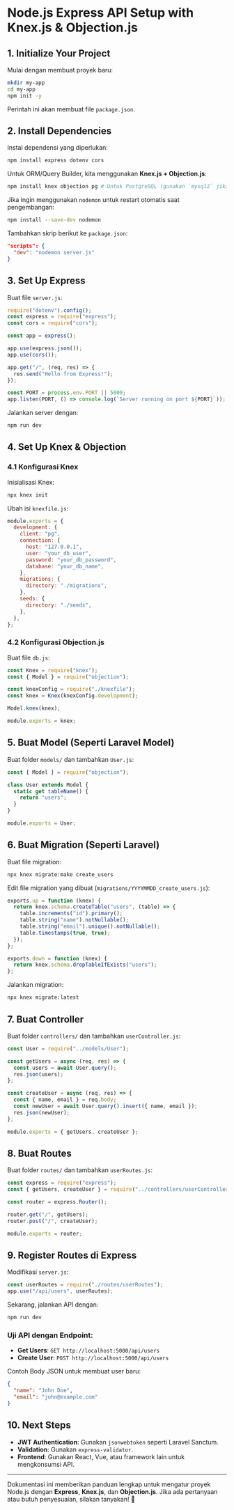 # Node.js Express API Setup with Knex.js & Objection.js

## 1. Initialize Your Project

Mulai dengan membuat proyek baru:

```sh
mkdir my-app
cd my-app
npm init -y
```

Perintah ini akan membuat file `package.json`.

## 2. Install Dependencies

Instal dependensi yang diperlukan:

```sh
npm install express dotenv cors
```

Untuk ORM/Query Builder, kita menggunakan **Knex.js + Objection.js**:

```sh
npm install knex objection pg # Untuk PostgreSQL (gunakan `mysql2` jika menggunakan MySQL)
```

Jika ingin menggunakan `nodemon` untuk restart otomatis saat pengembangan:

```sh
npm install --save-dev nodemon
```

Tambahkan skrip berikut ke `package.json`:

```json
"scripts": {
  "dev": "nodemon server.js"
}
```

## 3. Set Up Express

Buat file `server.js`:

```js
require("dotenv").config();
const express = require("express");
const cors = require("cors");

const app = express();

app.use(express.json());
app.use(cors());

app.get("/", (req, res) => {
  res.send("Hello from Express!");
});

const PORT = process.env.PORT || 5000;
app.listen(PORT, () => console.log(`Server running on port ${PORT}`));
```

Jalankan server dengan:

```sh
npm run dev
```

## 4. Set Up Knex & Objection

### 4.1 Konfigurasi Knex

Inisialisasi Knex:

```sh
npx knex init
```

Ubah isi `knexfile.js`:

```js
module.exports = {
  development: {
    client: "pg",
    connection: {
      host: "127.0.0.1",
      user: "your_db_user",
      password: "your_db_password",
      database: "your_db_name",
    },
    migrations: {
      directory: "./migrations",
    },
    seeds: {
      directory: "./seeds",
    },
  },
};
```

### 4.2 Konfigurasi Objection.js

Buat file `db.js`:

```js
const Knex = require("knex");
const { Model } = require("objection");

const knexConfig = require("./knexfile");
const knex = Knex(knexConfig.development);

Model.knex(knex);

module.exports = knex;
```

## 5. Buat Model (Seperti Laravel Model)

Buat folder `models/` dan tambahkan `User.js`:

```js
const { Model } = require("objection");

class User extends Model {
  static get tableName() {
    return "users";
  }
}

module.exports = User;
```

## 6. Buat Migration (Seperti Laravel)

Buat file migration:

```sh
npx knex migrate:make create_users
```

Edit file migration yang dibuat (`migrations/YYYYMMDD_create_users.js`):

```js
exports.up = function (knex) {
  return knex.schema.createTable("users", (table) => {
    table.increments("id").primary();
    table.string("name").notNullable();
    table.string("email").unique().notNullable();
    table.timestamps(true, true);
  });
};

exports.down = function (knex) {
  return knex.schema.dropTableIfExists("users");
};
```

Jalankan migration:

```sh
npx knex migrate:latest
```

## 7. Buat Controller

Buat folder `controllers/` dan tambahkan `userController.js`:

```js
const User = require("../models/User");

const getUsers = async (req, res) => {
  const users = await User.query();
  res.json(users);
};

const createUser = async (req, res) => {
  const { name, email } = req.body;
  const newUser = await User.query().insert({ name, email });
  res.json(newUser);
};

module.exports = { getUsers, createUser };
```

## 8. Buat Routes

Buat folder `routes/` dan tambahkan `userRoutes.js`:

```js
const express = require("express");
const { getUsers, createUser } = require("../controllers/userController");

const router = express.Router();

router.get("/", getUsers);
router.post("/", createUser);

module.exports = router;
```

## 9. Register Routes di Express

Modifikasi `server.js`:

```js
const userRoutes = require("./routes/userRoutes");
app.use("/api/users", userRoutes);
```

Sekarang, jalankan API dengan:

```sh
npm run dev
```

### Uji API dengan Endpoint:

- **Get Users**: `GET http://localhost:5000/api/users`
- **Create User**: `POST http://localhost:5000/api/users`

Contoh Body JSON untuk membuat user baru:

```json
{
  "name": "John Doe",
  "email": "john@example.com"
}
```

## 10. Next Steps

- **JWT Authentication**: Gunakan `jsonwebtoken` seperti Laravel Sanctum.
- **Validation**: Gunakan `express-validator`.
- **Frontend**: Gunakan React, Vue, atau framework lain untuk mengkonsumsi API.

---

Dokumentasi ini memberikan panduan lengkap untuk mengatur proyek Node.js dengan **Express**, **Knex.js**, dan **Objection.js**. Jika ada pertanyaan atau butuh penyesuaian, silakan tanyakan! 🚀
